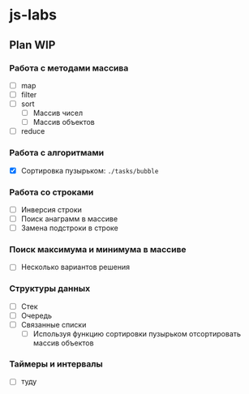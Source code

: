 # js-labs

## Plan WIP

### Работа с методами массива

- [ ] map
- [ ] filter
- [ ] sort
  - [ ] Массив чисел
  - [ ] Массив объектов
- [ ] reduce

### Работа с алгоритмами

- [x] Сортировка пузырьком: `./tasks/bubble`

### Работа со строками

- [ ] Инверсия строки
- [ ] Поиск анаграмм в массиве
- [ ] Замена подстроки в строке

### Поиск максимума и минимума в массиве

- [ ] Несколько вариантов решения

### Структуры данных

- [ ] Стек
- [ ] Очередь
- [ ] Связанные списки
  - [ ] Используя функцию сортировки пузырьком отсортировать массив объектов

### Таймеры и интервалы

- [ ] туду
